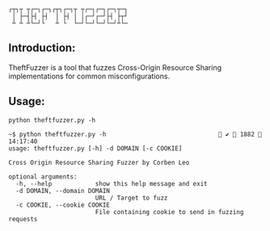 ```
┌┬┐┬ ┬┌─┐┌─┐┌┬┐┌─┐┬ ┬┌─┐┌─┐┌─┐┬─┐
 │ ├─┤├┤ ├┤  │ ├┤ │ │┌─┘┌─┘├┤ ├┬┘
 ┴ ┴ ┴└─┘└   ┴ └  └─┘└─┘└─┘└─┘┴└─
```
## Introduction:
TheftFuzzer is a tool that fuzzes Cross-Origin Resource Sharing implementations for common misconfigurations.

## Usage:
`python theftfuzzer.py -h`


```
~$ python theftfuzzer.py -h                                ✔  1882  14:17:40
usage: theftfuzzer.py [-h] -d DOMAIN [-c COOKIE]

Cross Origin Resource Sharing Fuzzer by Corben Leo

optional arguments:
  -h, --help            show this help message and exit
  -d DOMAIN, --domain DOMAIN
                        URL / Target to fuzz
  -c COOKIE, --cookie COOKIE
                        File containing cookie to send in fuzzing requests
```
